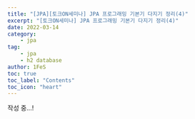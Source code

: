 ```yaml
---
title: "[JPA][토크ON세미나] JPA 프로그래밍 기본기 다지기 정리(4)"
excerpt: "[토크ON세미나] JPA 프로그래밍 기본기 다지기 정리(4)"
date: 2022-03-14
category:
    - jpa
tag:
    - jpa
    - h2 database
author: 1FeS
toc: true
toc_label: "Contents"
toc_icon: "heart"
---
```


작성 중...!